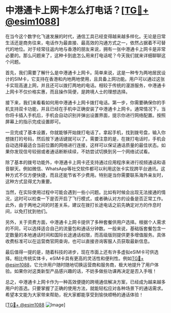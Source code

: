 # 中港通卡上网卡怎么打电话？[[TG💪+ @esim1088](https://t.me/s/esim1088)]

在当今这个数字化飞速发展的时代，通信工具已经变得越来越多样化。无论是日常生活还是商务往来，电话作为最直接、最高效的沟通方式之一，依然占据着不可替代的地位。对于经常往返内地与香港的朋友来说，拥有一张中港通卡上网卡是非常必要的。那么问题来了，这种卡到底怎么用来打电话呢？今天我们就来详细聊聊这个问题。

首先，我们需要了解什么是中港通卡上网卡。简单来说，这是一种专为两地居民设计的SIM卡，它支持在香港和内地两地使用，且具备上网功能。用户可以通过这张卡实现高速上网，并且还可以拨打两地的电话。相较于传统的漫游服务，中港通卡上网卡不仅价格实惠，而且操作简便，是跨境人士的理想选择。

接下来，我们来看看如何用中港通卡上网卡拨打电话。第一步，你需要确保你的手机支持双卡功能，并且已经在手机中正确安装了中港通卡上网卡。通常情况下，当你将卡插入手机后，手机会自动识别并弹出设置界面，提示你进行网络配置。按照屏幕上的指示完成设置即可。

一旦完成了基本设置，你就能够开始拨打电话了。拿起手机，找到拨号盘，输入你想拨打的号码，然后按下通话键就可以了。需要注意的是，在拨打电话时，手机会自动选择最适合当前位置的网络进行连接，这样可以保证通话质量的最佳状态。如果你发现信号较弱或者通话断断续续，不妨尝试切换到另一个网络试试看。

除了基本的拨号功能外，中港通卡上网卡还支持通过应用程序来进行视频通话和语音聊天。例如微信、WhatsApp等社交软件都可以利用这张卡实现跨平台通讯。这种方式不仅方便快捷，而且还能节省不少费用。特别是当你需要联系海外亲友时，这种方式显得尤为重要。

当然，在实际使用过程中可能会遇到一些小问题。比如有时候会出现无法接通的情况，这时可以检查一下是否开启了飞行模式，或者确认对方的设备是否正常工作。此外，由于两地之间的时差关系，建议在拨打长途电话之前先确定对方的作息时间，以免打扰到他们。

另外，关于资费方面，中港通卡上网卡提供了多种套餐供用户选择。根据个人需求的不同，可以选择适合自己的流量包和通话分钟数。一般来说，基础版套餐包含一定数量的本地通话时间和国际长途通话权限，而高级版则提供更多增值服务。具体收费标准可以在运营商官网查询，也可以直接咨询客服人员获取最新信息。

最后值得一提的是，随着科技的进步，现在市面上还有许多虚拟eSIM卡可供选择。相比传统实体卡，eSIM卡具有更高的灵活性和便利性。例如[TG💪+ @esim1088](https://t.me/s/esim1088)，它允许用户随时随地切换运营商和服务商，极大地提升了用户体验。如果你对这类新型产品感兴趣的话，不妨多做些功课再决定是否入手哦！

总之，中港通卡上网卡作为一种高效便捷的跨境通信解决方案，已经成为越来越多用户的首选。只要掌握了正确的使用方法，就能轻松应对各种场景下的通话需求。希望本文能为大家带来帮助，祝大家都能享受到愉快顺畅的通话体验！

[[TG💪+ @esim1088](https://t.me/s/esim1088) ![Image](https://i.postimg.cc/4NQfJmqS/Snipaste-2025-05-13-00-14-12.png)]
